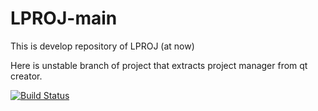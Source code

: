 # LPROJ-main
This is develop repository of LPROJ (at now)

Here is unstable branch of project that extracts project manager from qt creator.

[![Build Status](https://travis-ci.org/drewpts/LPROJ-main.svg?branch=LPROJ-22__RE_integrating_linux_build_on_travis_ci)](https://travis-ci.org/drewpts/LPROJ-main)